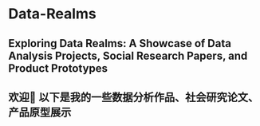 # Data-Realms
## Exploring Data Realms: A Showcase of Data Analysis Projects, Social Research Papers, and Product Prototypes
## 欢迎👏 以下是我的一些数据分析作品、社会研究论文、产品原型展示
